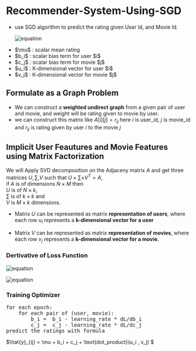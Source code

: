 # Recommender-System-Using-SGD

* use SGD algorithm to predict the rating given User Id, and Movie Id.

    
    
    ![equation](https://latex.codecogs.com/svg.image?L%20=%20%5Cmin_%7B%20b,%20c,%20%5C%7B%20u_i%20%5C%7D_%7Bi=1%7D%5EN,%20%5C%7B%20v_j%20%5C%7D_%7Bj=1%7D%5EM%7D%5Cquad%5Calpha%20%5CBig(%20%20%20%20%5Csum_%7Bj%7D%20%5Csum_%7Bk%7D%20v_%7Bjk%7D%5E2%20%20%20%20&plus;%20%5Csum_%7Bi%7D%20%5Csum_%7Bk%7D%20u_%7Bik%7D%5E2%20%20%20%20&plus;%20%5Csum_%7Bi%7D%20b_i%5E2%20%20%20%20&plus;%20%5Csum_%7Bj%7D%20c_i%5E2%20%20%20%20%5CBig)&plus;%20%5Csum_%7Bi,j%20%5Cin%20%5Cmathcal%7BI%7D%5E%7B%5Ctext%7Btrain%7D%7D%7D%20%20%20%20(y_%7Bij%7D%20-%20%5Cmu%20-%20b_i%20-%20c_j%20-%20u_i%5ET%20v_j)%5E2)
    
    
<ul>
<li><span class="math">$\mu$</span> : scalar mean rating</li>
<li><span class="math">$b_i$</span> : scalar bias term for user <span class="math">$i$</span></li>
<li><span class="math">$c_j$</span> : scalar bias term for movie <span class="math">$j$</span></li>
<li><span class="math">$u_i$</span> : K-dimensional vector for user <span class="math">$i$</span></li>
<li><span class="math">$v_j$</span> : K-dimensional vector for movie <span class="math">$j$</span></li>
</ul>


## Formulate as a Graph Problem

* We can construct a **weighted undirect graph** from a given pair of user and movie, and weight will be rating given to movie by user.
* we can construct this matrix like $A[i][j]=r_{ij}$ here $i$ is user_id, $j$ is movie_id and $r_{ij}$ is rating given by user $i$ to the movie $j$


## Implicit User Feautures and Movie Features using Matrix Factorization

We will Apply SVD decomposition on the Adjaceny matrix  $A$ and get three matrices $U, \sum, V$ such that $U \times \sum \times V^T = A$, <br> 
if $A$ is of dimensions $N \times M$ then <br>
$U$ is of $N \times k$, <br>
$\sum$ is of $k \times k$ and <br>
$V$ is $M \times k$ dimensions. <br>

   * Matrix $U$ can be represented as matrix **representation of users**, where each row $u_{i}$ represents a **k-dimensional vector for a user**

   * Matrix $V$ can be represented as matrix **representation of movies**, where each row $v_{j}$ represents a **k-dimensional vector for a movie.**


### Dertivative of Loss Function 
![equation](https://latex.codecogs.com/svg.image?%5Cinline%20%20dL/db_i%20=%20%5Calpha%20*2%20*%20b_i&plus;%20%5CBig(-2*%5Csum_%7Bi,j%20%5Cin%20%5Cmathcal%7BI%7D%5E%7B%5Ctext%7Btrain%7D%7D%7D%20%20%20%20(y_%7Bij%7D%20-%20%5Cmu%20-%20b_i%20-%20c_j%20-%20u_i%5ET%20v_j)%5CBig))

![equation](https://latex.codecogs.com/svg.image?dL/dc_j%20=%5Calpha%20*2%20*%20c_j&plus;%20%5CBig(-2%20*%5Csum_%7Bi,j%20%5Cin%20%5Cmathcal%7BI%7D%5E%7B%5Ctext%7Btrain%7D%7D%7D%20%20%20%20(y_%7Bij%7D%20-%20%5Cmu%20-%20b_i%20-%20c_j%20-%20u_i%5ET%20v_j)%5CBig))


### Training Optimizer

<pre>
for each epoch:
    for each pair of (user, movie):
        b_i =  b_i - learning_rate * dL/db_i
        c_j =  c_j - learning_rate * dL/dc_j
predict the ratings with formula
</pre>
$\hat{y}_{ij} = \mu + b_i + c_j + \text{dot_product}(u_i , v_j) $


